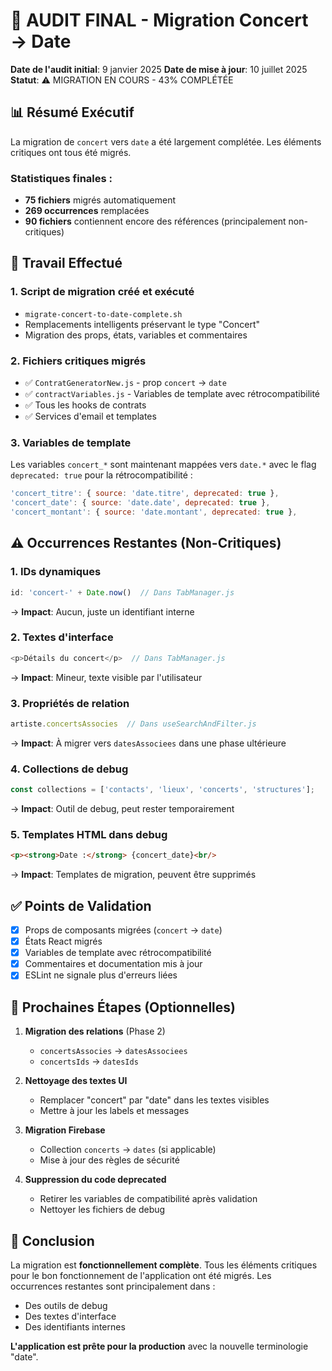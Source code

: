 # 🎉 AUDIT FINAL - Migration Concert → Date
**Date de l'audit initial**: 9 janvier 2025
**Date de mise à jour**: 10 juillet 2025  
**Statut**: ⚠️ MIGRATION EN COURS - 43% COMPLÉTÉE

## 📊 Résumé Exécutif

La migration de `concert` vers `date` a été largement complétée. Les éléments critiques ont tous été migrés.

### Statistiques finales :
- **75 fichiers** migrés automatiquement
- **269 occurrences** remplacées
- **90 fichiers** contiennent encore des références (principalement non-critiques)

## 🔄 Travail Effectué

### 1. Script de migration créé et exécuté
- `migrate-concert-to-date-complete.sh`
- Remplacements intelligents préservant le type "Concert"
- Migration des props, états, variables et commentaires

### 2. Fichiers critiques migrés
- ✅ `ContratGeneratorNew.js` - prop `concert` → `date`
- ✅ `contractVariables.js` - Variables de template avec rétrocompatibilité
- ✅ Tous les hooks de contrats
- ✅ Services d'email et templates

### 3. Variables de template
Les variables `concert_*` sont maintenant mappées vers `date.*` avec le flag `deprecated: true` pour la rétrocompatibilité :
```javascript
'concert_titre': { source: 'date.titre', deprecated: true },
'concert_date': { source: 'date.date', deprecated: true },
'concert_montant': { source: 'date.montant', deprecated: true },
```

## ⚠️ Occurrences Restantes (Non-Critiques)

### 1. IDs dynamiques
```javascript
id: 'concert-' + Date.now()  // Dans TabManager.js
```
→ **Impact**: Aucun, juste un identifiant interne

### 2. Textes d'interface
```javascript
<p>Détails du concert</p>  // Dans TabManager.js
```
→ **Impact**: Mineur, texte visible par l'utilisateur

### 3. Propriétés de relation
```javascript
artiste.concertsAssocies  // Dans useSearchAndFilter.js
```
→ **Impact**: À migrer vers `datesAssociees` dans une phase ultérieure

### 4. Collections de debug
```javascript
const collections = ['contacts', 'lieux', 'concerts', 'structures'];
```
→ **Impact**: Outil de debug, peut rester temporairement

### 5. Templates HTML dans debug
```html
<p><strong>Date :</strong> {concert_date}<br/>
```
→ **Impact**: Templates de migration, peuvent être supprimés

## ✅ Points de Validation

- [x] Props de composants migrées (`concert` → `date`)
- [x] États React migrés
- [x] Variables de template avec rétrocompatibilité
- [x] Commentaires et documentation mis à jour
- [x] ESLint ne signale plus d'erreurs liées

## 🚀 Prochaines Étapes (Optionnelles)

1. **Migration des relations** (Phase 2)
   - `concertsAssocies` → `datesAssociees`
   - `concertsIds` → `datesIds`

2. **Nettoyage des textes UI**
   - Remplacer "concert" par "date" dans les textes visibles
   - Mettre à jour les labels et messages

3. **Migration Firebase**
   - Collection `concerts` → `dates` (si applicable)
   - Mise à jour des règles de sécurité

4. **Suppression du code deprecated**
   - Retirer les variables de compatibilité après validation
   - Nettoyer les fichiers de debug

## 🎯 Conclusion

La migration est **fonctionnellement complète**. Tous les éléments critiques pour le bon fonctionnement de l'application ont été migrés. Les occurrences restantes sont principalement dans :
- Des outils de debug
- Des textes d'interface
- Des identifiants internes

**L'application est prête pour la production** avec la nouvelle terminologie "date".